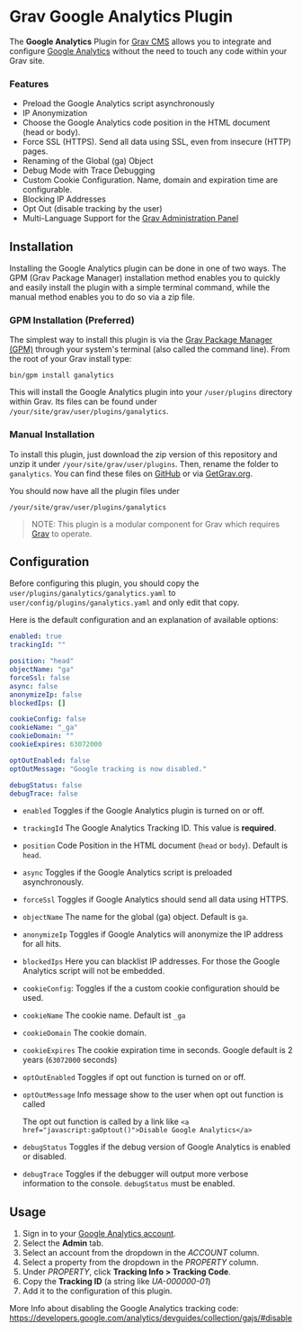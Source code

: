 # Grav Google Analytics Plugin

The **Google Analytics** Plugin for [Grav CMS](http://github.com/getgrav/grav) allows you to integrate and configure [Google Analytics](https://www.google.com/analytics) without the need to touch any code within your Grav site.

### Features
* Preload the Google Analytics script asynchronously
* IP Anonymization
* Choose the Google Analytics code position in the HTML document (head or body).
* Force SSL (HTTPS). Send all data using SSL, even from insecure (HTTP) pages.
* Renaming of the Global (ga) Object
* Debug Mode with Trace Debugging
* Custom Cookie Configuration. Name, domain and expiration time are configurable.
* Blocking IP Addresses
* Opt Out (disable tracking by the user)
* Multi-Language Support for the [Grav Administration Panel](https://github.com/getgrav/grav-plugin-admin)

## Installation

Installing the Google Analytics plugin can be done in one of two ways. The GPM (Grav Package Manager) installation method enables you to quickly and easily install the plugin with a simple terminal command, while the manual method enables you to do so via a zip file.

### GPM Installation (Preferred)

The simplest way to install this plugin is via the [Grav Package Manager (GPM)](http://learn.getgrav.org/advanced/grav-gpm) through your system's terminal (also called the command line).  From the root of your Grav install type:

    bin/gpm install ganalytics

This will install the Google Analytics plugin into your `/user/plugins` directory within Grav. Its files can be found under `/your/site/grav/user/plugins/ganalytics`.

### Manual Installation

To install this plugin, just download the zip version of this repository and unzip it under `/your/site/grav/user/plugins`. Then, rename the folder to `ganalytics`. You can find these files on [GitHub](https://github.com/escopecz/grav-ganalytics) or via [GetGrav.org](http://getgrav.org/downloads/plugins).

You should now have all the plugin files under

    /your/site/grav/user/plugins/ganalytics
	
> NOTE: This plugin is a modular component for Grav which requires [Grav](http://github.com/getgrav/grav) to operate.

## Configuration

Before configuring this plugin, you should copy the `user/plugins/ganalytics/ganalytics.yaml` to `user/config/plugins/ganalytics.yaml` and only edit that copy.

Here is the default configuration and an explanation of available options:

```yaml
enabled: true
trackingId: ""

position: "head"
objectName: "ga"
forceSsl: false
async: false
anonymizeIp: false
blockedIps: []

cookieConfig: false
cookieName: "_ga"
cookieDomain: ""
cookieExpires: 63072000

optOutEnabled: false
optOutMessage: "Google tracking is now disabled."

debugStatus: false
debugTrace: false
```

* `enabled` Toggles if the Google Analytics plugin is turned on or off.
* `trackingId` The Google Analytics Tracking ID. This value is **required**.

* `position` Code Position in the HTML document (`head` or `body`). Default is `head`.
* `async` Toggles if the Google Analytics script is preloaded asynchronously.
* `forceSsl` Toggles if Google Analytics should send all data using HTTPS.
* `objectName` The name for the global (ga) object. Default is `ga`.
* `anonymizeIp` Toggles if Google Analytics will anonymize the IP address for all hits.
* `blockedIps` Here you can blacklist IP addresses. For those the Google Analytics script will not be embedded.

* `cookieConfig`: Toggles if the a custom cookie configuration should be used.
* `cookieName` The cookie name. Default ist `_ga`
* `cookieDomain`  The cookie domain.
* `cookieExpires` The cookie expiration time in seconds. Google default is 2 years (`63072000` seconds)

* `optOutEnabled` Toggles if opt out function is turned on or off.
* `optOutMessage` Info message show to the user when opt out function is called

  The opt out function is called by a link like `<a href="javascript:gaOptout()">Disable Google Analytics</a>`  

* `debugStatus` Toggles if the debug version of Google Analytics is enabled or disabled.
* `debugTrace` Toggles if the debugger will output more verbose information to the console. `debugStatus` must be enabled.

## Usage

1. Sign in to your [Google Analytics account](https://www.google.com/analytics/web/#home).
2. Select the **Admin** tab.
3. Select an account from the dropdown in the _ACCOUNT_ column.
4. Select a property from the dropdown in the _PROPERTY_ column.
5. Under _PROPERTY_, click **Tracking Info > Tracking Code**.
6. Copy the **Tracking ID** (a string like _UA-000000-01_)
7. Add it to the configuration of this plugin.

More Info about disabling the Google Analytics tracking code: https://developers.google.com/analytics/devguides/collection/gajs/#disable
